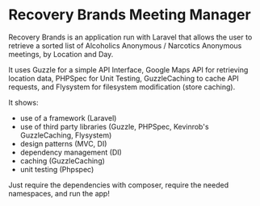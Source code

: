# Recovery Brands Meeting Manager

Recovery Brands is an application run with Laravel that allows the user to retrieve a sorted list of Alcoholics Anonymous / Narcotics Anonymous meetings, by Location and Day.

It uses Guzzle for a simple API Interface, Google Maps API for retrieving location data, PHPSpec for Unit Testing, GuzzleCaching to cache API requests, and Flysystem for filesystem modification (store caching).

It shows: 
- use of a framework (Laravel)
- use of third party libraries (Guzzle, PHPSpec, Kevinrob's GuzzleCaching, Flysystem)
- design patterns (MVC, DI)
- dependency management (DI)
- caching (GuzzleCaching)
- unit testing (Phpspec)

Just require the dependencies with composer, require the needed namespaces, and run the app!